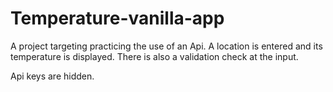 # Temperature-vanilla-app


A project targeting practicing the use of an Api.
A location is entered and its temperature is displayed.
There is also a validation check at the input.

Api keys are hidden.

